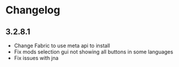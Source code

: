 # Changelog

## 3.2.8.1

-   Change Fabric to use meta api to install
-   Fix mods selection gui not showing all buttons in some languages
-   Fix issues with jna

